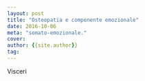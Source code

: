 ```yaml
---
layout: post
title: "Osteopatia e componente emozionale"
date: 2016-10-06
meta: "somato-emozionale."
cover:
author: {{site.author}}
tag:
---
```

Visceri
